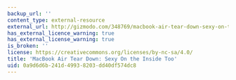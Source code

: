 ```yaml
---
backup_url: ''
content_type: external-resource
external_url: http://gizmodo.com/348769/macbook-air-tear-down-sexy-on-the-inside-too
has_external_licence_warning: true
has_external_license_warning: true
is_broken: ''
license: https://creativecommons.org/licenses/by-nc-sa/4.0/
title: 'MacBook Air Tear Down: Sexy On the Inside Too'
uid: 0a9d6d6b-241d-4993-8203-dd40df574dc8
---
```

